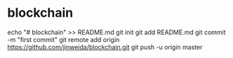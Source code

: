 # blockchain

echo "# blockchain" >> README.md
git init
git add README.md
git commit -m "first commit"
git remote add origin https://github.com/jinweida/blockchain.git
git push -u origin master